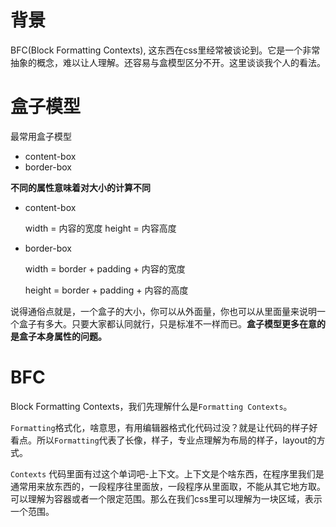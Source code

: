 # 背景
BFC(Block Formatting Contexts), 这东西在css里经常被谈论到。它是一个非常抽象的概念，难以让人理解。还容易与盒模型区分不开。这里谈谈我个人的看法。

# 盒子模型

最常用盒子模型
* content-box
* border-box

**不同的属性意味着对大小的计算不同**

* content-box

    width = 内容的宽度
    height = 内容高度

* border-box
    
    width = border + padding + 内容的宽度
    
    height = border + padding + 内容的高度

说得通俗点就是，一个盒子的大小，你可以从外面量，你也可以从里面量来说明一个盒子有多大。只要大家都认同就行，只是标准不一样而已。**盒子模型更多在意的是盒子本身属性的问题。**

# BFC
Block Formatting Contexts，我们先理解什么是`Formatting Contexts`。

`Formatting`格式化，啥意思，有用编辑器格式化代码过没？就是让代码的样子好看点。所以`Formatting`代表了长像，样子，专业点理解为布局的样子，layout的方式。

`Contexts` 代码里面有过这个单词吧-上下文。上下文是个啥东西，在程序里我们是通常用来放东西的，一段程序往里面放，一段程序从里面取，不能从其它地方取。可以理解为容器或者一个限定范围。那么在我们css里可以理解为一块区域，表示一个范围。



